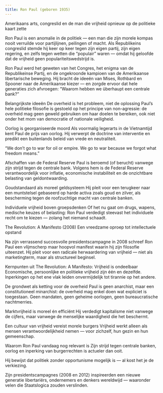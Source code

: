 ```yaml
---
title: Ron Paul (geboren 1935)
---
```


Amerikaans arts, congreslid en de man die vrijheid opnieuw op de politieke kaart zette

Ron Paul is een anomalie in de politiek — een man die zijn morele kompas nooit verruilde voor partijlijnen, peilingen of macht. Als Republikeins congreslid stemde hij keer op keer tegen zijn eigen partij, zijn eigen regering, en zelfs tegen wetten die “populair” waren — omdat hij geloofde dat de vrijheid geen populariteitswedstrijd is.

Ron Paul werd het geweten van het Congres, het enigma van de Republikeinse Partij, en de ongekroonde kampioen van de Amerikaanse libertarische beweging. Hij bracht de ideeën van Mises, Rothbard en Spooner naar de Amerikaanse kiezer — en zorgde ervoor dat hele generaties zich afvroegen: “Waarom hebben we überhaupt een centrale bank?”

Belangrijkste ideeën
De overheid is het probleem, niet de oplossing
Paul’s hele politieke filosofie is gestoeld op het principe van non-agressie: de overheid mag geen geweld gebruiken om haar doelen te bereiken, ook niet onder het mom van democratie of nationale veiligheid.

Oorlog is georganiseerde moord
Als voormalig legerarts in de Vietnamtijd kent Paul de prijs van oorlog. Hij verwerpt de doctrine van interventie en predikt een buitenlands beleid van vrede en neutraliteit.

“We don’t go to war for oil or empire. We go to war because we forgot what freedom means.”

Afschaffen van de Federal Reserve
Paul is beroemd (of berucht) vanwege zijn strijd tegen de centrale bank. Volgens hem is de Federal Reserve verantwoordelijk voor inflatie, economische instabiliteit en de onzichtbare belasting van geldontwaarding.

Goudstandaard als moreel geldsysteem
Hij pleit voor een terugkeer naar een muntstelsel gebaseerd op harde activa zoals goud en zilver, als bescherming tegen de roofzuchtige macht van centrale banken.

Individuele vrijheid boven groepsdenken
Of het nu gaat om drugs, wapens, medische keuzes of belasting: Ron Paul verdedigt steevast het individuele recht om te kiezen — zolang het niemand schaadt.

The Revolution: A Manifesto (2008)
Een vreedzame oproep tot intellectuele opstand

Na zijn verrassend succesvolle presidentscampagne in 2008 schreef Ron Paul een vlijmscherp maar hoopvol manifest waarin hij zijn filosofie uiteenzet. Hij pleit voor een radicale herwaardering van vrijheid — niet als marketingterm, maar als structureel beginsel.

Kernpunten uit The Revolution: A Manifesto:
Vrijheid is ondeelbaar
Economische, persoonlijke en politieke vrijheid zijn één en dezelfde. Inperkingen op het ene vlak leiden onvermijdelijk tot tirannie op het andere.

De grondwet als ketting voor de overheid
Paul is geen anarchist, maar een constitutioneel minarchist: de overheid mag enkel doen wat expliciet is toegestaan. Geen mandaten, geen geheime oorlogen, geen bureaucratische nachtmerries.

Marktvrijheid is moreel én efficiënt
Hij verdedigt kapitalisme niet vanwege de cijfers, maar vanwege de menselijke waardigheid die het beschermt.

Een cultuur van vrijheid vereist morele burgers
Vrijheid werkt alleen als mensen verantwoordelijkheid nemen — voor zichzelf, hun gezin en hun gemeenschap.

Waarom Ron Paul vandaag nog relevant is
Zijn strijd tegen centrale banken, oorlog en inperking van burgerrechten is actueler dan ooit.

Hij bewijst dat politiek zonder opportunisme mogelijk is — al kost het je de verkiezing.

Zijn presidentscampagnes (2008 en 2012) inspireerden een nieuwe generatie libertariërs, ondernemers en denkers wereldwijd — waaronder velen die Staatslogica zouden verslinden.

